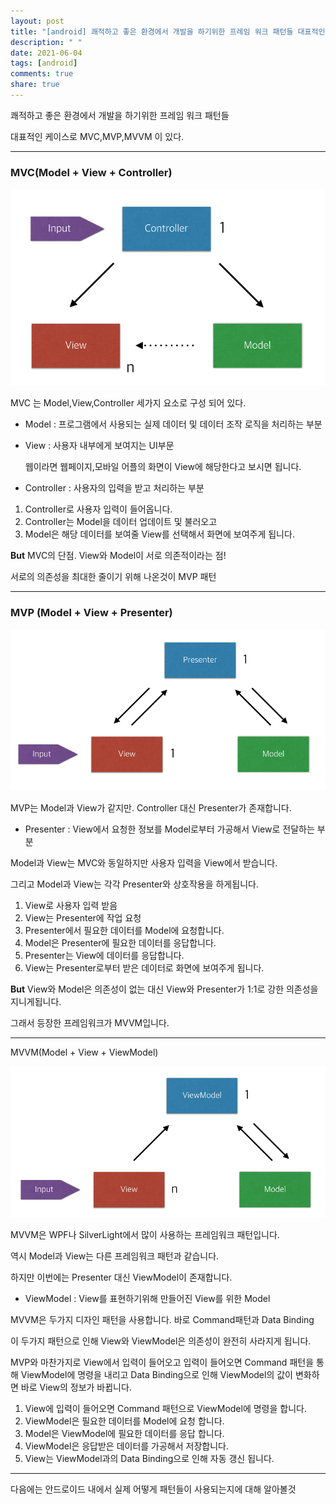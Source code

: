 ```yaml
---
layout: post
title: "[android] 쾌적하고 좋은 환경에서 개발을 하기위한 프레임 워크 패턴들 대표적인 케이스로 MVC,MVP,MVVM 이 있다."
description: " "
date: 2021-06-04
tags: [android]
comments: true
share: true
---
```


쾌적하고 좋은 환경에서 개발을 하기위한 프레임 워크 패턴들

대표적인 케이스로 MVC,MVP,MVVM 이 있다.

------

### MVC(Model + View + Controller)

![img](./images/mvc.png)



MVC 는 Model,View,Controller 세가지 요소로 구성 되어 있다.

- Model : 프로그램에서 사용되는 실제 데이터 및 데이터 조작 로직을 처리하는 부분

- View : 사용자 내부에게 보여지는 UI부문 

  웹이라면 웹페이지,모바일 어플의 화면이 View에 해당한다고 보시면 됩니다.

- Controller : 사용자의 입력을 받고 처리하는 부분

1. Controller로 사용자 입력이 들어옵니다.
2. Controller는 Model을 데이터 업데이트 및 불러오고
3. Model은 해당 데이터를 보여줄 View를 선택해서 화면에 보여주게 됩니다.

**But** MVC의 단점. View와 Model이 서로 의존적이라는 점!

서로의 의존성을 최대한 줄이기 위해 나온것이 MVP 패턴

------

### MVP (Model + View + Presenter)

![img](./images/mvp.png)



MVP는 Model과 View가 같지만. Controller 대신 Presenter가 존재합니다.

- Presenter : View에서 요청한 정보를 Model로부터 가공해서 View로 전달하는 부분

Model과 View는 MVC와 동일하지만 사용자 입력을 View에서 받습니다.

그리고 Model과 View는 각각 Presenter와 상호작용을 하게됩니다.

1. View로 사용자 입력 받음
2. View는 Presenter에 작업 요청
3. Presenter에서 필요한 데이터를 Model에 요청합니다.
4. Model은 Presenter에 필요한 데이터를 응답합니다.
5. Presenter는 View에 데이터를 응답합니다.
6. View는 Presenter로부터 받은 데이터로 화면에 보여주게 됩니다.

**But** View와 Model은 의존성이 없는 대신 View와 Presenter가 1:1로 강한 의존성을 지니게됩니다.

그래서 등장한 프레임워크가 MVVM입니다.

------

MVVM(Model + View + ViewModel)

![img](./images/mvvm.png)

MVVM은 WPF나 SilverLight에서 많이 사용하는 프레임워크 패턴입니다.

역시 Model과 View는 다른 프레임워크 패턴과 같습니다.

하지만 이번에는 Presenter 대신 ViewModel이 존재합니다.

- ViewModel : View를 표현하기위해 만들어진 View를 위한 Model

MVVM은 두가지 디자인 패턴을 사용합니다. 바로 Command패턴과 Data Binding

이 두가지 패턴으로 인해 View와 ViewModel은 의존성이 완전히 사라지게 됩니다.

MVP와 마찬가지로 View에서 입력이 들어오고 입력이 들어오면 Command 패턴을 통해 ViewModel에 명령을 내리고 Data Binding으로 인해 ViewModel의 값이 변화하면 바로 View의 정보가 바뀝니다.

1. View에 입력이 들어오면 Command 패턴으로 ViewModel에 명령을 합니다.
2. ViewModel은 필요한 데이터를 Model에 요청 합니다.
3. Model은 ViewModel에 필요한 데이터를 응답 합니다.
4. ViewModel은 응답받은 데이터를 가공해서 저장합니다.
5. View는 ViewModel과의 Data Binding으로 인해 자동 갱신 됩니다.

------

다음에는 안드로이드 내에서 실제 어떻게 패턴들이 사용되는지에 대해 알아볼것